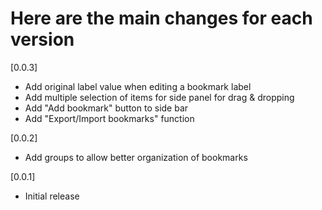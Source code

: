 # Here are the main changes for each version

[0.0.3]
- Add original label value when editing a bookmark label
- Add multiple selection of items for side panel for drag & dropping
- Add "Add bookmark" button to side bar
- Add "Export/Import bookmarks" function

[0.0.2]
- Add groups to allow better organization of bookmarks

[0.0.1]
- Initial release
